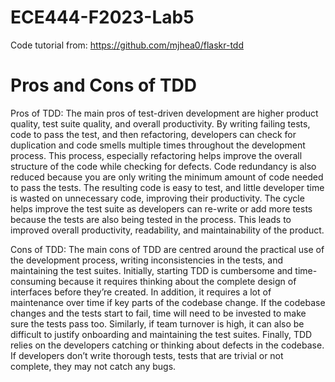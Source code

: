 # ECE444-F2023-Lab5
Code tutorial from: https://github.com/mjhea0/flaskr-tdd

# Pros and Cons of TDD
Pros of TDD:
The main pros of test-driven development are higher product quality, test suite quality, and overall productivity. By writing failing tests, code to pass the test, and then refactoring, developers can check for duplication and code smells multiple times throughout the development process. This process, especially refactoring helps improve the overall structure of the code while checking for defects. Code redundancy is also reduced because you are only writing the minimum amount of code needed to pass the tests. The resulting code is easy to test, and little developer time is wasted on unnecessary code, improving their productivity. The cycle helps improve the test suite as developers can re-write or add more tests because the tests are also being tested in the process. This leads to improved overall productivity, readability, and maintainability of the product. 

Cons of TDD:
The main cons of TDD are centred around the practical use of the development process, writing inconsistencies in the tests, and maintaining the test suites. Initially, starting TDD is cumbersome and time-consuming because it requires thinking about the complete design of interfaces before they’re created. In addition, it requires a lot of maintenance over time if key parts of the codebase change. If the codebase changes and the tests start to fail, time will need to be invested to make sure the tests pass too. Similarly, if team turnover is high, it can also be difficult to justify onboarding and maintaining the test suites. Finally, TDD relies on the developers catching or thinking about defects in the codebase. If developers don’t write thorough tests, tests that are trivial or not complete, they may not catch any bugs. 

